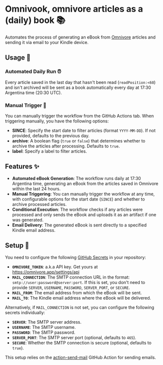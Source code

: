# Omnivook, omnivore articles as a (daily) book 📚

Automates the process of generating an eBook from [Omnivore](https://omnivore.app/) articles and sending it via email to your Kindle device.


## Usage 🚀

### Automated Daily Run ⏰

Every article saved in the last day that hasn't been read (`readPosition:<60`) and isn't archived will be sent as a book automatically every day at 17:30 Argentina time (20:30 UTC). 

### Manual Trigger 🔧

You can manually trigger the workflow from the GitHub Actions tab. When triggering manually, you have the following options:

- **SINCE**: Specify the start date to filter articles (format `YYYY-MM-DD`). If not provided, defaults to the previous day.
- **archive**: A boolean flag (`true` or `false`) that determines whether to archive the articles after processing. Defaults to `true`.
- **label**: Specify a label to filter articles.

## Features ✨

- **Automated eBook Generation**: The workflow runs daily at 17:30 Argentina time, generating an eBook from the articles saved in Omnivore within the last 24 hours.
- **Manual Triggering**: You can manually trigger the workflow at any time, with configurable options for the start date (`SINCE`) and whether to archive processed articles.
- **Conditional Execution**: The workflow checks if any articles were processed and only sends the eBook and uploads it as an artifact if one was generated.
- **Email Delivery**: The generated eBook is sent directly to a specified Kindle email address.


## Setup 🔧

You need to configure the following [GitHub Secrets](https://docs.github.com/en/actions/security-for-github-actions/security-guides/using-secrets-in-github-actions) in your repository:

- **`OMNIVORE_TOKEN`**: a.k.a API key. Get yours at https://omnivore.app/settings/api 
- **`MAIL_CONNECTION`**: The SMTP connection URL in the format: `smtp://user:password@server:port`. If this is set, you don't need to provide `SERVER`, `USERNAME`, `PASSWORD`, `SERVER_PORT`, or `SECURE`.
- **`MAIL_FROM`**: The email address from which the eBook will be sent.
- **`MAIL_TO`**: The Kindle email address where the eBook will be delivered.

Alternatively, if `MAIL_CONNECTION` is not set, you can configure the following secrets individually:

- **`SERVER`**: The SMTP server address.
- **`USERNAME`**: The SMTP username.
- **`PASSWORD`**: The SMTP password.
- **`SERVER_PORT`**: The SMTP server port (optional, defaults to `465`).
- **`SECURE`**: Whether the SMTP connection is secure (optional, defaults to `true`).

This setup relies on the [action-send-mail](https://github.com/dawidd6/action-send-mail) GitHub Action for sending emails.